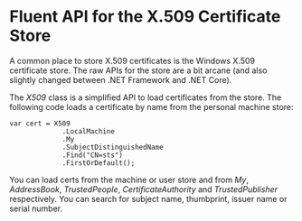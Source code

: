 Fluent API for the X.509 Certificate Store
==========================================

A common place to store X.509 certificates is the Windows X.509
certificate store. The raw APIs for the store are a bit arcane (and also
slightly changed between .NET Framework and .NET Core).

The *X509* class is a simplified API to load certificates from the
store. The following code loads a certificate by name from the personal
machine store:

```
var cert = X509
             .LocalMachine
             .My
             .SubjectDistinguishedName
             .Find("CN=sts")
             .FirstOrDefault();
```

You can load certs from the machine or user store and from *My*,
*AddressBook*, *TrustedPeople*, *CertificateAuthority* and
*TrustedPublisher* respectively. You can search for subject name,
thumbprint, issuer name or serial number.


